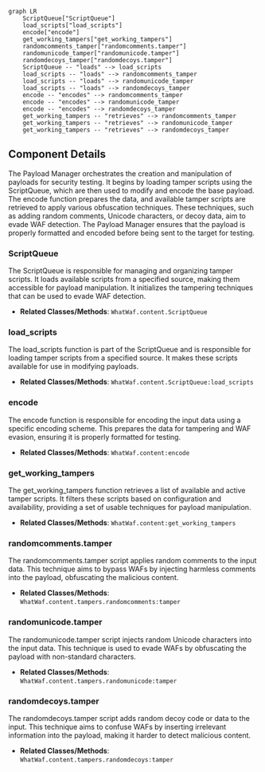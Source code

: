 ```mermaid
graph LR
    ScriptQueue["ScriptQueue"]
    load_scripts["load_scripts"]
    encode["encode"]
    get_working_tampers["get_working_tampers"]
    randomcomments_tamper["randomcomments.tamper"]
    randomunicode_tamper["randomunicode.tamper"]
    randomdecoys_tamper["randomdecoys.tamper"]
    ScriptQueue -- "loads" --> load_scripts
    load_scripts -- "loads" --> randomcomments_tamper
    load_scripts -- "loads" --> randomunicode_tamper
    load_scripts -- "loads" --> randomdecoys_tamper
    encode -- "encodes" --> randomcomments_tamper
    encode -- "encodes" --> randomunicode_tamper
    encode -- "encodes" --> randomdecoys_tamper
    get_working_tampers -- "retrieves" --> randomcomments_tamper
    get_working_tampers -- "retrieves" --> randomunicode_tamper
    get_working_tampers -- "retrieves" --> randomdecoys_tamper
```

## Component Details

The Payload Manager orchestrates the creation and manipulation of payloads for security testing. It begins by loading tamper scripts using the ScriptQueue, which are then used to modify and encode the base payload. The encode function prepares the data, and available tamper scripts are retrieved to apply various obfuscation techniques. These techniques, such as adding random comments, Unicode characters, or decoy data, aim to evade WAF detection. The Payload Manager ensures that the payload is properly formatted and encoded before being sent to the target for testing.

### ScriptQueue
The ScriptQueue is responsible for managing and organizing tamper scripts. It loads available scripts from a specified source, making them accessible for payload manipulation. It initializes the tampering techniques that can be used to evade WAF detection.
- **Related Classes/Methods**: `WhatWaf.content.ScriptQueue`

### load_scripts
The load_scripts function is part of the ScriptQueue and is responsible for loading tamper scripts from a specified source. It makes these scripts available for use in modifying payloads.
- **Related Classes/Methods**: `WhatWaf.content.ScriptQueue:load_scripts`

### encode
The encode function is responsible for encoding the input data using a specific encoding scheme. This prepares the data for tampering and WAF evasion, ensuring it is properly formatted for testing.
- **Related Classes/Methods**: `WhatWaf.content:encode`

### get_working_tampers
The get_working_tampers function retrieves a list of available and active tamper scripts. It filters these scripts based on configuration and availability, providing a set of usable techniques for payload manipulation.
- **Related Classes/Methods**: `WhatWaf.content:get_working_tampers`

### randomcomments.tamper
The randomcomments.tamper script applies random comments to the input data. This technique aims to bypass WAFs by injecting harmless comments into the payload, obfuscating the malicious content.
- **Related Classes/Methods**: `WhatWaf.content.tampers.randomcomments:tamper`

### randomunicode.tamper
The randomunicode.tamper script injects random Unicode characters into the input data. This technique is used to evade WAFs by obfuscating the payload with non-standard characters.
- **Related Classes/Methods**: `WhatWaf.content.tampers.randomunicode:tamper`

### randomdecoys.tamper
The randomdecoys.tamper script adds random decoy code or data to the input. This technique aims to confuse WAFs by inserting irrelevant information into the payload, making it harder to detect malicious content.
- **Related Classes/Methods**: `WhatWaf.content.tampers.randomdecoys:tamper`
